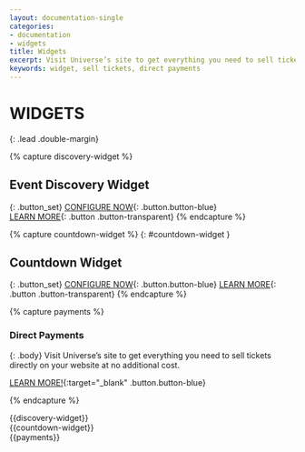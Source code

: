 ```yaml
---
layout: documentation-single
categories:
- documentation
- widgets
title: Widgets
excerpt: Visit Universe’s site to get everything you need to sell tickets directly on your website at no additional cost.
keywords: widget, sell tickets, direct payments
---
```



# WIDGETS


{: .lead .double-margin}

{% capture discovery-widget %}
## Event Discovery Widget

{: .button_set}
[CONFIGURE NOW](/products-and-docs/widgets/event-discovery/){: .button.button-blue}  
[LEARN MORE](#){: .button .button-transparent}
{% endcapture %}

{% capture countdown-widget %}
{: #countdown-widget }
## Countdown Widget

{: .button_set}
[CONFIGURE NOW](/products-and-docs/widgets/countdown/){: .button.button-blue} 
[LEARN MORE](#){: .button .button-transparent}
{% endcapture %}

{% capture payments %}
### Direct Payments

{: .body}
Visit Universe’s site to get everything you need to sell tickets 
directly on your website at no additional cost.

[LEARN MORE!](https://www.universe.com/directpayments){:target="_blank" .button.button-blue}

{% endcapture %}

<div class="widget_box widget_box__discovery" markdown="1">
{{discovery-widget}}
</div>

<div class="widget_box widget_box__countdown" markdown="1">
{{countdown-widget}}
</div>

<div class="grey-box mask" markdown="1">
{{payments}}
</div>
